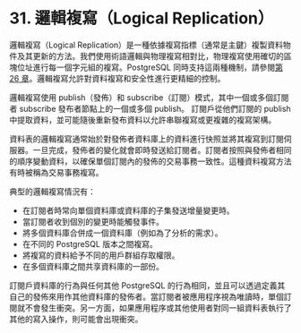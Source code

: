 # 31. 邏輯複寫（Logical Replication）

邏輯複寫（Logical Replication）是一種依據複寫指標（通常是主鍵）複製資料物件及其更新的方法。我們使用術語邏輯與物理複寫相對比，物理複寫使用確切的區塊位址進行每一個字元組的複寫。PostgreSQL 同時支持這兩種機制，請參閱[第 26 章](../26.-high-availability-load-balancing-and-replication/)。邏輯複寫允許對資料複寫和安全性進行更精細的控制。

邏輯複寫使用 publish（發佈）和 subscribe（訂閱）模式，其中一個或多個訂閱者 subscribe 發布者節點上的一個或多個 publish。 訂閱戶從他們訂閱的 publish 中提取資料，並可能隨後重新發布資料以允許串聯複寫或更複雜的複寫架構。

資料表的邏輯複寫通常始於對發佈者資料庫上的資料進行快照並將其複寫到訂閱伺服器。一旦完成，發佈者的變化就會即時發送給訂閱者。訂閱者按照與發佈者相同的順序變動資料，以確保單個訂閱內的發佈的交易事務一致性。這種資料複寫方法有時被稱為交易事務複寫。

典型的邏輯複寫情況有：

* 在訂閱者時常向單個資料庫或資料庫的子集發送增量變更時。
* 當訂閱者收到個別的變更時能觸發事件。
* 將多個資料庫合併成一個資料庫（例如為了分析的需求）。
* 在不同的 PostgreSQL 版本之間複寫。
* 將複寫的資料給予不同的用戶群組存取權限。
* 在多個資料庫之間共享資料庫的一部份。

訂閱戶資料庫的行為與任何其他 PostgreSQL 的行為相同，並且可以透過定義其自己的發佈來用作其他資料庫的發佈者。當訂閱者被應用程序視為唯讀時，單個訂閱就不會發生衝突。另一方面，如果應用程序或其他使用者對同一組資料表執行了其他的寫入操作，則可能會出現衝突。

